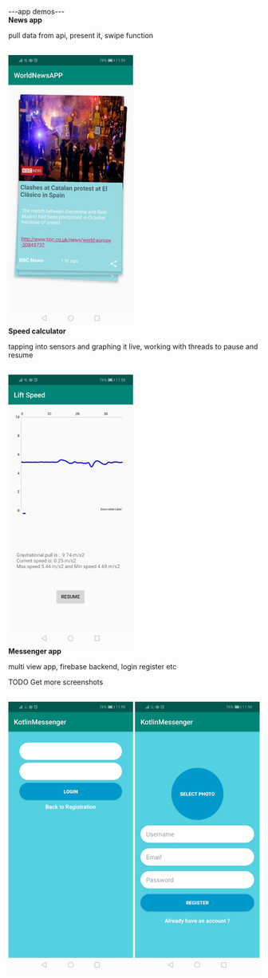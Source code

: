 ---app demos---
<br>
<h><b>News app</b></h>
<p>pull data from api, present it, swipe function</p>
<br>
<img src="./images/news.png" width="250">

<br>
<h><b>Speed calculator</b></h>
<p>tapping into sensors and graphing it live, working with threads to pause and resume</p>
<br>
<img src="./images/speed.png" width="250">

<br>
<h><b>Messenger app</b></h>
<p>multi view app, firebase backend, login register etc</p>
<p>TODO Get more screenshots</p>
<br>
<div class="row">
  <div class="column">
    <img src="./images/mess_1.png" width="250"> <img src="./images/mess_2.png" width="250">
  </div>
</div>

